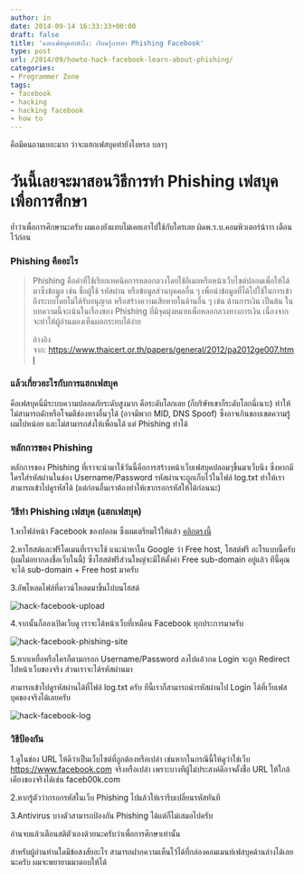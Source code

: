 ```yaml
---
author: in
date: 2014-09-14 16:33:33+00:00
draft: false
title: 'แฮกเฟสบุคทำยังไง: เรียนรู้การทำ Phishing Facebook'
type: post
url: /2014/09/howto-hack-facebook-learn-about-phishing/
categories:
- Programmer Zone
tags:
- facebook
- hacking
- hacking facebook
- how to
---
```


คือมีคนถามเยอะมาก ว่าจะแฮกเฟสบุคทำยังไงหรอ บลาๆ


# วันนี้เลยจะมาสอนวิธีการทำ Phishing เฟสบุคเพื่อการศึกษา


ย้ำว่าเพื่อการศึกษานะครับ ผมเองยังแทบไม่เคยเอาไปใช้กับใครเลย ผิดพ.ร.บ.คอมพิวเตอร์น้าาา เตือนไว้ก่อน

<!-- more -->


### Phishing คืออะไร




<blockquote>Phishing คือคำที่ใช้เรียกเทคนิคการหลอกลวงโดยใช้อีเมลหรือหน้าเว็บไซต์ปลอมเพื่อให้ได้มาซึ่งข้อมูล เช่น ชื่อผู้ใช้ รหัสผ่าน หรือข้อมูลส่วนบุคคลอื่น ๆ เพื่อนำข้อมูลที่ได้ไปใช้ในการเข้าถึงระบบโดยไม่ได้รับอนุญาต หรือสร้างความเสียหายในด้านอื่น ๆ เช่น ด้านการเงิน เป็นต้น ในบทความนี้จะเน้นในเรื่องของ Phishing ที่มีจุดมุ่งหมายเพื่อหลอกลวงทางการเงิน เนื่องจากจะทำให้ผู้อ่านมองเห็นผลกระทบได้ง่าย 

อ้างอิงจาก: https://www.thaicert.or.th/papers/general/2012/pa2012ge007.html</blockquote>




### แล้วเกี่ยวอะไรกับการแฮกเฟสบุค


คือเฟสบุคนี่มีระบบความปลอดภัยระดับสูงมาก คือระดับโลกเลย (ก็บริษัทเขาก็ระดับโลกนี่เนาะ) ทำให้ไม่สามารถดักหรือโจมตีช่องทางอื่นๆได้ (อาจมีพวก MID, DNS Spoof) ซึ่งอาจเกินขอบเขตความรู้ผมไปหน่อย และไม่สามารถส่งให้เพื่อนได้ แต่ Phishing ทำได้


### หลักการของ Phishing


หลักการของ Phishing ที่เราจะนำมาใช้วันนี้คือการสร้างหน้าเว็บเฟสบุคปลอมๆขึ้นมาเว็บนึง ซึ่งหากมีใครใส่รหัสผ่านในช่อง Username/Password รหัสผ่านจะถูกเก็บไว้ในไฟล์ log.txt ทำให้เราสามารถเข้าไปดูรหัสได้ (แต่ก่อนอื่นเราต้องทำให้เขากรอกรหัสให้ได้ก่อนนะ)


### วิธีทำ Phishing เฟสบุค (แฮกเฟสบุค)


1.หาไฟล์หน้า Facebook ของปลอม ซึ่งผมเตรียมไว้ให้แล้ว [คลิกตรงนี้](http://goo.gl/7j2Qzi)

2.หาโฮสต์และฟรีโดเมนที่เราจะใช้ แนะนำหาใน Google ว่า Free host, โฮสต์ฟรี อะไรแบบนี้ครับ (ผมไม่อยากลงชื่อเว็บในนี้) ซึ่งโฮสต์ฟรีส่วนใหญ่จะมีให้ตั้งค่า Free sub-domain อยู่แล้ว ทีนี้คุณจะได้ sub-domain + Free host มาครับ

3.อัพโหลดไฟล์ที่ดาวน์โหลดมาขึ้นไปบนโฮสต์

![hack-facebook-upload](https://www.innnblog.com/wp-content/uploads/2014/09/hack-facebook-upload.png)


4.จากนั้นก็ลองเปิดเว็บดู เราจะได้หน้าเว็บที่เหมือน Facebook ทุกประการมาครับ

![hack-facebook-phishing-site](https://www.innnblog.com/wp-content/uploads/2014/09/hack-facebook-phishing-site-1024x585.png)


5.หากเหยื่อหรือใครก็ตามกรอก Username/Password ลงไปแล้วกด Login จะถูก Redirect ไปหน้าเว็บของจริง ส่วนเราจะได้รหัสผ่านมา

สามารถเข้าไปดูรหัสผ่านได้ที่ไฟล์ log.txt ครับ ทีนี้เราก็สามารถนำรหัสผ่านไป Login ได้ที่เว็บเฟสบุคของจริงได้เลยครับ

![hack-facebook-log](https://www.innnblog.com/wp-content/uploads/2014/09/hack-facebook-log.png)



### วิธีป้องกัน


1.ดูในช่อง URL ให้ดีว่าเป็นเว็บไซต์ที่ถูกต้องหรือเปล่า เช่นหากในกรณีนี้ให้ดูว่าใช่เว็บ https://www.facebook.com จริงหรือเปล่า เพราะบางทีผู้ไม่ประสงค์ดีอาจตั้งชื่อ URL ให้ใกล้เคียงของจริงได้เช่น faceb00k.com

2.หากรู้ตัวว่ากรอกรหัสในเว็บ Phishing ไปแล้วให้เรารีบเปลี่ยนรหัสทันที

3.Antivirus บางตัวสามารถป้องกัน Phishing ได้แต่ก็ไม่เสมอไปครับ



อ่านจบแล้วเตือนสติตัวเองด้วยนะครับว่าเพื่อการศึกษาเท่านั้น

สำหรับผู้อ่านท่านใดมีข้อสงสัยอะไร สามารถฝากความเห็นไว้ได้ที่กล่องคอมเมนท์เฟสบุคด้านล่างได้เลยนะครับ ผมจะพยายามมาตอบให้ได้
